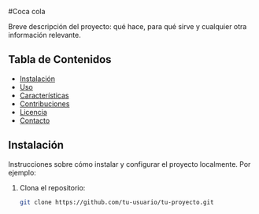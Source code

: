 #Coca cola 

Breve descripción del proyecto: qué hace, para qué sirve y cualquier otra información relevante.

## Tabla de Contenidos

- [Instalación](#instalación)
- [Uso](#uso)
- [Características](#características)
- [Contribuciones](#contribuciones)
- [Licencia](#licencia)
- [Contacto](#contacto)

## Instalación

Instrucciones sobre cómo instalar y configurar el proyecto localmente. Por ejemplo:

1. Clona el repositorio:
   ```bash
   git clone https://github.com/tu-usuario/tu-proyecto.git
